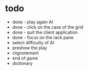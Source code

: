 # todo
- done - play again AI
- done - click on the case of the grid
- done - quit the client application
- done - focus on the rack pane
- select difficulty of AI
- preshow the play
- clignotement
- end of game
- dictionary